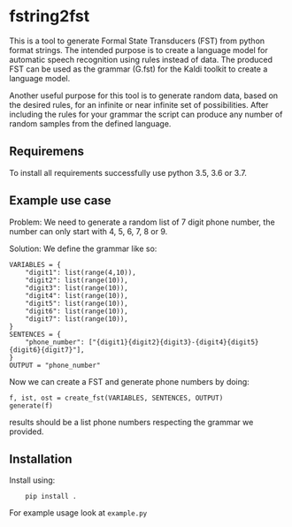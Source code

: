 fstring2fst
===

This is a tool to generate Formal State Transducers (FST) from python format strings.
The intended purpose is to create a language model for automatic speech recognition using rules instead of data.
The produced FST can be used as the grammar (G.fst) for the Kaldi toolkit to create a language model.


Another useful purpose for this tool is to generate random data, based on the desired rules, for an infinite or near infinite set of possibilities.
After including the rules for your grammar the script can produce any number of random samples from the defined language.

Requiremens
---

To install all requirements successfully use python 3.5, 3.6 or 3.7.

Example use case
---

Problem: We need to generate a random list of 7 digit phone number, the number can only start with 4, 5, 6, 7, 8 or 9.

Solution: 
We define the grammar like so:
```
VARIABLES = {
    "digit1": list(range(4,10)),
    "digit2": list(range(10)),
    "digit3": list(range(10)),
    "digit4": list(range(10)),
    "digit5": list(range(10)),
    "digit6": list(range(10)),
    "digit7": list(range(10)),
}
SENTENCES = {
    "phone_number": ["{digit1}{digit2}{digit3}-{digit4}{digit5}{digit6}{digit7}"],
}
OUTPUT = "phone_number"
```

Now we can create a FST and generate phone numbers by doing:
```
f, ist, ost = create_fst(VARIABLES, SENTENCES, OUTPUT)
generate(f)
```

results should be a list phone numbers respecting the grammar we provided.


Installation
---

Install using: 
```
    pip install .
```

For example usage look at `example.py`
